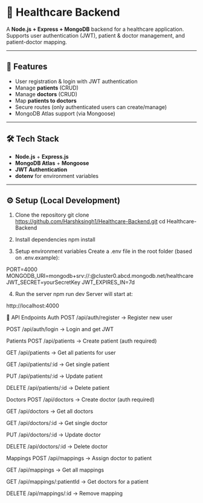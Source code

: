 # 🏥 Healthcare Backend

A **Node.js + Express + MongoDB** backend for a healthcare application.  
Supports user authentication (JWT), patient & doctor management, and patient-doctor mapping.

---

## 🚀 Features
- User registration & login with JWT authentication
- Manage **patients** (CRUD)
- Manage **doctors** (CRUD)
- Map **patients to doctors**
- Secure routes (only authenticated users can create/manage)
- MongoDB Atlas support (via Mongoose)

---

## 🛠 Tech Stack
- **Node.js** + **Express.js**
- **MongoDB Atlas** + **Mongoose**
- **JWT Authentication**
- **dotenv** for environment variables

---

## ⚙️ Setup (Local Development)

 1. Clone the repository
git clone https://github.com/Harshksingh1/Healthcare-Backend.git
cd Healthcare-Backend


2. Install dependencies
npm install
3. Setup environment variables
Create a .env file in the root folder (based on .env.example):

PORT=4000
MONGODB_URI=mongodb+srv://<user>:<password>@cluster0.abcd.mongodb.net/healthcare
JWT_SECRET=yourSecretKey
JWT_EXPIRES_IN=7d

4. Run the server
npm run dev
Server will start at:

http://localhost:4000

🔑 API Endpoints
Auth
POST /api/auth/register → Register new user

POST /api/auth/login → Login and get JWT

Patients
POST /api/patients → Create patient (auth required)

GET /api/patients → Get all patients for user

GET /api/patients/:id → Get single patient

PUT /api/patients/:id → Update patient

DELETE /api/patients/:id → Delete patient

Doctors
POST /api/doctors → Create doctor (auth required)

GET /api/doctors → Get all doctors

GET /api/doctors/:id → Get single doctor

PUT /api/doctors/:id → Update doctor

DELETE /api/doctors/:id → Delete doctor

Mappings
POST /api/mappings → Assign doctor to patient

GET /api/mappings → Get all mappings

GET /api/mappings/:patientId → Get doctors for a patient

DELETE /api/mappings/:id → Remove mapping

